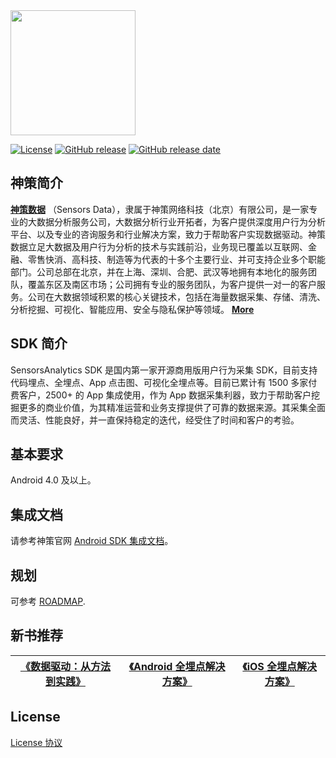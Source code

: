 <img src="https://ow-file.sensorsdata.cn/www/home/header/sensors_header_icon.svg" width="200" >

[![License](https://img.shields.io/github/license/sensorsdata/sa-sdk-android.svg)](https://github.com/sensorsdata/sa-sdk-android/blob/master/LICENSE)
[![GitHub release](https://img.shields.io/github/tag/sensorsdata/sa-sdk-android.svg?label=release)](https://github.com/sensorsdata/sa-sdk-android/releases)
[![GitHub release date](https://img.shields.io/github/release-date/sensorsdata/sa-sdk-android.svg)](https://github.com/sensorsdata/sa-sdk-android/releases)

## 神策简介

[**神策数据**](https://www.sensorsdata.cn/)
（Sensors Data），隶属于神策网络科技（北京）有限公司，是一家专业的大数据分析服务公司，大数据分析行业开拓者，为客户提供深度用户行为分析平台、以及专业的咨询服务和行业解决方案，致力于帮助客户实现数据驱动。神策数据立足大数据及用户行为分析的技术与实践前沿，业务现已覆盖以互联网、金融、零售快消、高科技、制造等为代表的十多个主要行业、并可支持企业多个职能部门。公司总部在北京，并在上海、深圳、合肥、武汉等地拥有本地化的服务团队，覆盖东区及南区市场；公司拥有专业的服务团队，为客户提供一对一的客户服务。公司在大数据领域积累的核心关键技术，包括在海量数据采集、存储、清洗、分析挖掘、可视化、智能应用、安全与隐私保护等领域。 [**More**](https://www.sensorsdata.cn/about/aboutus.html)


## SDK 简介

SensorsAnalytics SDK 是国内第一家开源商用版用户行为采集 SDK，目前支持代码埋点、全埋点、App 点击图、可视化全埋点等。目前已累计有 1500 多家付费客户，2500+ 的 App 集成使用，作为 App 数据采集利器，致力于帮助客户挖掘更多的商业价值，为其精准运营和业务支撑提供了可靠的数据来源。其采集全面而灵活、性能良好，并一直保持稳定的迭代，经受住了时间和客户的考验。

## 基本要求
Android 4.0 及以上。

## 集成文档

请参考神策官网 [Android SDK 集成文档](http://www.sensorsdata.cn/manual/android_sdk.html)。


## 规划

可参考 [ROADMAP](ROADMAP.md).


## 新书推荐

| [《数据驱动：从方法到实践》](https://item.jd.com/12322322.html) | [《Android 全埋点解决方案》](https://item.jd.com/12574672.html) | [《iOS 全埋点解决方案》](https://item.jd.com/12867068.html)
| ------ | ------ | ------ |


## License
[License 协议](https://github.com/sensorsdata/sa-sdk-tv/blob/main/LICENSE)
